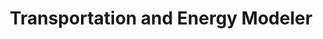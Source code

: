 ---
layout: work-with-us-layout

title: Transportation and Energy Modeler

description: At Fields of View, we design games and simulations to make better policy.One of our focus areas is transportation policy, where our focus is to explore sustainable choices for transportation. Our approach is to use gaming-simulations and generative simulations in the domain of transportation, and there is significant new research being developed in this area.<br><br>The transportation and energy modeler at Fields of View will be required to be comfortable with the latest in software and simulation tools. It is also expected that the researcher will be able to work with raw data and will be capable of designing and developing tools based on the new research, by working with the FoV team.<br><br>Fields of View is an interdisciplinary group - therefore, the researcher is expected to work with people from diverse backgrounds. The researcher will be working on multiple projects - therefore, ability to switch contexts, and deliver according to timelines is a must.<br><br>We are a not-for-profit research organisation and the position is based in Bangalore. Women developers are encouraged to apply.<br><br>For details of remuneration and any other information, please mail <a href = "mailto:work@fieldsofview.in?subject=Application for the position of Programmer" class="mailid">work@fieldsofview.in</a> with your CV.

skills: <h5><b>Basics&#58;</b></h5><ul><li>Experience with one transportation simulation tool&#58; TRANSIM, TRANSCAD, MATSIM, SUMO, CUBE</li><li>Proficiency in GIS tools, QGIS</li><li>Ability to work with UNIX / Linux with ease</li><li>Ability to work with databases such as MySQL, PostgreSQL and NoSQL</li></ul><br><h5><b>Other Skills&#58;</b></h5><ul><li>Technical writing, ability to produce journal articles and technical reports.</li></ul><br><h5><b>Bonus points for&#58;</b></h5><ul><li>Being up-to- date with the latest technologies and concepts in transport policy.</li><li>Working with additional simulation tools such as AnyLogic, NetLogo, MatSIM etc.</li><li>Ability to develop using high level languages such as JAVA, C#, C++, Python / Perl</li></ul>

ide: modeler

tag: modeler

category: jd

permalink: /projects/work-with-us/modeler/
---